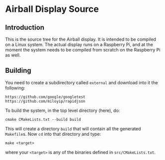 # Airball Display Source

## Introduction

This is the source tree for the Airball display. It is intended to be compiled
on a Linux system. The actual display runs on a Raspberry Pi, and at the moment
the system needs to be compiled from scratch on the Raspberry Pi as well.

## Building

You need to create a subdirectory called `external` and download into
it the following:

```
https://github.com/google/googletest
https://github.com/miloyip/rapidjson
```

To build the system, in the top level directory (here), do:

```
cmake CMakeLists.txt --build build
```

This will create a directory `build` that will contain all the generated
`Makefile`s. Now `cd` into that directory and type:

```
make <target>
```

where your `<target>` is any of the binaries defined in `src/CMakeLists.txt`.